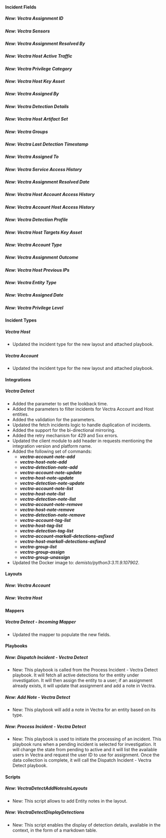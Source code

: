 
#### Incident Fields

##### New: Vectra Assignment ID

##### New: Vectra Sensors

##### New: Vectra Assignment Resolved By

##### New: Vectra Host Active Traffic

##### New: Vectra Privilege Category

##### New: Vectra Host Key Asset

##### New: Vectra Assigned By

##### New: Vectra Detection Details

##### New: Vectra Host Artifact Set

##### New: Vectra Groups

##### New: Vectra Last Detection Timestamp

##### New: Vectra Assigned To

##### New: Vectra Service Access History

##### New: Vectra Assignment Resolved Date

##### New: Vectra Host Account Access History

##### New: Vectra Account Host Access History

##### New: Vectra Detection Profile

##### New: Vectra Host Targets Key Asset

##### New: Vectra Account Type

##### New: Vectra Assignment Outcome

##### New: Vectra Host Previous IPs

##### New: Vectra Entity Type

##### New: Vectra Assigned Date

##### New: Vectra Privilege Level


#### Incident Types

##### Vectra Host

- Updated the incident type for the new layout and attached playbook.

##### Vectra Account

- Updated the incident type for the new layout and attached playbook.

#### Integrations

##### Vectra Detect

- Added the parameter to set the lookback time.
- Added the parameters to filter incidents for Vectra Account and Host entities.
- Added the validation for the parameters.
- Updated the fetch incidents logic to handle duplication of incidents.
- Added the support for the bi-directional mirroring.
- Added the retry mechanism for 429 and 5xx errors.
- Updated the client module to add header in requests mentioning the integration version and platform name.
- Added the following set of commands:
  - ***vectra-account-note-add***
  - ***vectra-host-note-add***
  - ***vectra-detection-note-add***
  - ***vectra-account-note-update***
  - ***vectra-host-note-update***
  - ***vectra-detection-note-update***
  - ***vectra-account-note-list***
  - ***vectra-host-note-list***
  - ***vectra-detection-note-list***
  - ***vectra-account-note-remove***
  - ***vectra-host-note-remove***
  - ***vectra-detection-note-remove***
  - ***vectra-account-tag-list***
  - ***vectra-host-tag-list***
  - ***vectra-detection-tag-list***
  - ***vectra-account-markall-detections-asfixed***
  - ***vectra-host-markall-detections-asfixed***
  - ***vectra-group-list***
  - ***vectra-group-assign***
  - ***vectra-group-unassign***
- Updated the Docker image to: *demisto/python3:3.11.9.107902*.

#### Layouts

##### New: Vectra Account

##### New: Vectra Host

#### Mappers

##### Vectra Detect - Incoming Mapper

- Updated the mapper to populate the new fields.

#### Playbooks

##### New: Dispatch Incident - Vectra Detect

- New: This playbook is called from the Process Incident - Vectra Detect playbook. It will fetch all active detections for the entity under investigation. It will then assign the entity to a user; if an assignment already exists, it will update that assignment and add a note in Vectra.

##### New: Add Note - Vectra Detect

- New: This playbook will add a note in Vectra for an entity based on its type.

##### New: Process Incident - Vectra Detect

- New: This playbook is used to initiate the processing of an incident. This playbook runs when a pending incident is selected for investigation. It will change the state from pending to active and it will list the available users in Vectra and request the user ID to use for assignment. Once the data collection is complete, it will call the Dispatch Incident - Vectra Detect playbook.

#### Scripts

##### New: VectraDetectAddNotesInLayouts

- New: This script allows to add Entity notes in the layout.

##### New: VectraDetectDisplayDetections

- New: This script enables the display of detection details, available in the context, in the form of a markdown table.
